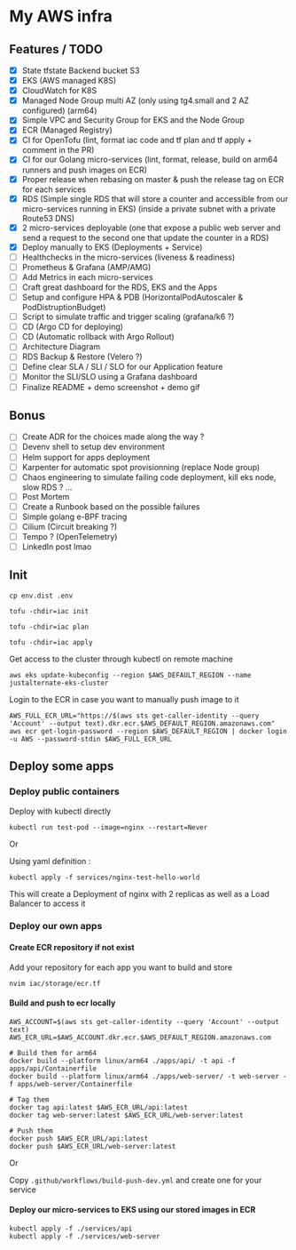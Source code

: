 # My AWS infra

## Features / TODO

- [x] State tfstate Backend bucket S3
- [x] EKS (AWS managed K8S)
- [x] CloudWatch for K8S
- [x] Managed Node Group multi AZ (only using tg4.small and 2 AZ configured) (arm64)
- [x] Simple VPC and Security Group for EKS and the Node Group
- [x] ECR (Managed Registry)
- [x] CI for OpenTofu (lint, format iac code and tf plan and tf apply + comment in the PR)
- [x] CI for our Golang micro-services (lint, format, release, build on arm64 runners and push images on ECR)
- [x] Proper release when rebasing on master & push the release tag on ECR for each services 
- [x] RDS (Simple single RDS that will store a counter and accessible from our micro-services running in EKS) (inside a private subnet with a private Route53 DNS)
- [x] 2 micro-services deployable (one that expose a public web server and send a request to the second one that update the counter in a RDS)
- [x] Deploy manually to EKS (Deployments + Service)
- [ ] Healthchecks in the micro-services (liveness & readiness)
- [ ] Prometheus & Grafana (AMP/AMG)
- [ ] Add Metrics in each micro-services
- [ ] Craft great dashboard for the RDS, EKS and the Apps
- [ ] Setup and configure HPA & PDB (HorizontalPodAutoscaler & PodDistruptionBudget)
- [ ] Script to simulate traffic and trigger scaling (grafana/k6 ?)
- [ ] CD (Argo CD for deploying)
- [ ] CD (Automatic rollback with Argo Rollout)
- [ ] Architecture Diagram
- [ ] RDS Backup & Restore (Velero ?)
- [ ] Define clear SLA / SLI / SLO for our Application feature
- [ ] Monitor the SLI/SLO using a Grafana dashboard
- [ ] Finalize README + demo screenshot + demo gif

## Bonus

- [ ] Create ADR for the choices made along the way ?
- [ ] Devenv shell to setup dev environment
- [ ] Helm support for apps deployment
- [ ] Karpenter for automatic spot provisionning (replace Node group)
- [ ] Chaos engineering to simulate failing code deployment, kill eks node, slow RDS ? ...
- [ ] Post Mortem
- [ ] Create a Runbook based on the possible failures
- [ ] Simple golang e-BPF tracing
- [ ] Cilium (Circuit breaking ?) 
- [ ] Tempo ? (OpenTelemetry)
- [ ] LinkedIn post lmao

## Init

```
cp env.dist .env
```

```
tofu -chdir=iac init

tofu -chdir=iac plan 

tofu -chdir=iac apply
```

Get access to the cluster through kubectl on remote machine
```
aws eks update-kubeconfig --region $AWS_DEFAULT_REGION --name justalternate-eks-cluster 
```

Login to the ECR in case you want to manually push image to it
```
AWS_FULL_ECR_URL="https://$(aws sts get-caller-identity --query 'Account' --output text).dkr.ecr.$AWS_DEFAULT_REGION.amazonaws.com"
aws ecr get-login-password --region $AWS_DEFAULT_REGION | docker login -u AWS --password-stdin $AWS_FULL_ECR_URL
```

## Deploy some apps

### Deploy public containers

Deploy with kubectl directly
```
kubectl run test-pod --image=nginx --restart=Never
```

Or 

Using yaml definition :

```
kubectl apply -f services/nginx-test-hello-world
```
This will create a Deployment of nginx with 2 replicas as well as a Load Balancer to access it

### Deploy our own apps

#### Create ECR repository if not exist

Add your repository for each app you want to build and store
```
nvim iac/storage/ecr.tf
```

#### Build and push to ecr locally

```
AWS_ACCOUNT=$(aws sts get-caller-identity --query 'Account' --output text)
AWS_ECR_URL=$AWS_ACCOUNT.dkr.ecr.$AWS_DEFAULT_REGION.amazonaws.com
```

```
# Build them for arm64
docker build --platform linux/arm64 ./apps/api/ -t api -f apps/api/Containerfile
docker build --platform linux/arm64 ./apps/web-server/ -t web-server -f apps/web-server/Containerfile
```

```
# Tag them
docker tag api:latest $AWS_ECR_URL/api:latest
docker tag web-server:latest $AWS_ECR_URL/web-server:latest
```

```
# Push them
docker push $AWS_ECR_URL/api:latest
docker push $AWS_ECR_URL/web-server:latest
```

Or 

Copy `.github/workflows/build-push-dev.yml` and create one for your service

#### Deploy our micro-services to EKS using our stored images in ECR

```
kubectl apply -f ./services/api
kubectl apply -f ./services/web-server
```
